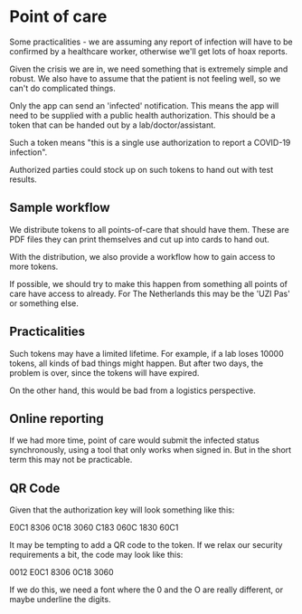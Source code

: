 # Point of care
Some practicalities - we are assuming any report of infection will have to
be confirmed by a healthcare worker, otherwise we'll get lots of hoax
reports.

Given the crisis we are in, we need something that is extremely simple and
robust. We also have to assume that the patient is not feeling well, so we
can't do complicated things. 

Only the app can send an 'infected' notification. This means the app will
need to be supplied with a public health authorization. This should be a
token that can be handed out by a lab/doctor/assistant.

Such a token means "this is a single use authorization to report a COVID-19
infection".

Authorized parties could stock up on such tokens to hand out with test
results.

## Sample workflow
We distribute tokens to all points-of-care that should have them. These are
PDF files they can print themselves and cut up into cards to hand out.

With the distribution, we also provide a workflow how to gain access to more
tokens.

If possible, we should try to make this happen from something all points of
care have access to already. For The Netherlands this may be the 'UZI Pas'
or something else.

## Practicalities
Such tokens may have a limited lifetime. For example, if a lab loses 10000
tokens, all kinds of bad things might happen. But after two days, the
problem is over, since the tokens will have expired.

On the other hand, this would be bad from a logistics perspective.

## Online reporting
If we had more time, point of care would submit the infected status
synchronously, using a tool that only works when signed in. But in the short
term this may not be practicable.

## QR Code
Given that the authorization key will look something like this:

E0C1 8306 0C18 3060 C183 060C 1830 60C1

It may be tempting to add a QR code to the token. If we relax our security
requirements a bit, the code may look like this:

0012 E0C1 8306 0C18 3060

If we do this, we need a font where the 0 and the O are really different, or
maybe underline the digits.



